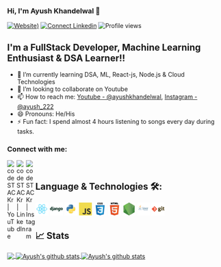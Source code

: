 ### Hi, I'm Ayush Khandelwal 👋

[![Website](https://img.shields.io/youtube/channel/subscribers/UCdhDtGj-qKMKdLwk4EMLXsQ?sub_confirmation=1?style=flat-square))](https://https://www.youtube.com/channel/UCdhDtGj-qKMKdLwk4EMLXsQ)
[![Connect Linkedin](https://img.shields.io/badge/LinkedIn-Connect-blue)](https://www.linkedin.com/in/ayush-khandelwal-621920108/)
![Profile views](https://komarev.com/ghpvc/?username=ayushkh420&color=green&style=flat-square)

## I'm a FullStack Developer, Machine Learning Enthusiast & DSA Learner!!

- 🌱 I’m currently learning DSA, ML, React-js, Node.js & Cloud Technologies
- 👯 I’m looking to collaborate on Youtube
- 📫 How to reach me: [Youtube - @ayushkhandelwal](https://www.youtube.com/channel/UCdhDtGj-qKMKdLwk4EMLXsQ), [Instagram - @ayush_222](https://www.instagram.com/ayush_222/)
- 😄 Pronouns: He/His
- ⚡ Fun fact: I spend almost 4 hours listening to songs every day during tasks.

### Connect with me:

[<img align="left" alt="codeSTACKr | YouTube" width="22px" src="https://icons.iconarchive.com/icons/papirus-team/papirus-apps/128/youtube-icon.png" />][youtube]
[<img align="left" alt="codeSTACKr | LinkedIn" width="22px" src="https://img.icons8.com/fluency/2x/linkedin.png" />][linkedin]
[<img align="left" alt="codeSTACKr | Instagram" width="22px" src="https://cdn-icons-png.flaticon.com/512/174/174855.png" />][instagram]

<br />

## Language & Technologies 🛠:
 

<code><img height="30" src="https://raw.githubusercontent.com/github/explore/80688e429a7d4ef2fca1e82350fe8e3517d3494d/topics/react/react.png"></code>
<code><img height="30" src="https://raw.githubusercontent.com/github/explore/80688e429a7d4ef2fca1e82350fe8e3517d3494d/topics/django/django.png"></code>
<code><img height="30" src="https://raw.githubusercontent.com/github/explore/80688e429a7d4ef2fca1e82350fe8e3517d3494d/topics/python/python.png"></code>
<code><img height="30" src="https://raw.githubusercontent.com/github/explore/80688e429a7d4ef2fca1e82350fe8e3517d3494d/topics/javascript/javascript.png"></code>
<code><img height="30" src="https://raw.githubusercontent.com/github/explore/80688e429a7d4ef2fca1e82350fe8e3517d3494d/topics/css/css.png"></code>
<code><img height="30" src="https://raw.githubusercontent.com/github/explore/80688e429a7d4ef2fca1e82350fe8e3517d3494d/topics/html/html.png"></code>
<code><img height="30" src="https://raw.githubusercontent.com/github/explore/80688e429a7d4ef2fca1e82350fe8e3517d3494d/topics/nodejs/nodejs.png"></code>
<code><img height="30" src="https://raw.githubusercontent.com/github/explore/80688e429a7d4ef2fca1e82350fe8e3517d3494d/topics/java/java.png"></code>
<code><img height="30" src="https://raw.githubusercontent.com/github/explore/80688e429a7d4ef2fca1e82350fe8e3517d3494d/topics/git/git.png"></code>


## 📈 Stats
<a href="https://github.com/ayushkh420">
  <img align="center" src="https://github-readme-stats.vercel.app/api/top-langs/?username=ayushkh420&theme=dark&hide_langs_below=1" />
</a>
<a href="https://github.com/ayushkh420">
 <img align="center" src="https://github-readme-stats.vercel.app/api?username=ayushkh420&show_icons=true&theme=algolia" alt="Ayush's github stats"/>
</a>
<a href="https://github.com/ayushkh420"> <img align="center" src="https://github-readme-streak-stats.herokuapp.com/?user=ayushkh420&theme=highcontrast" alt="Ayush's github stats"/>
</a>








[youtube]: https://www.youtube.com/channel/UCdhDtGj-qKMKdLwk4EMLXsQ
[instagram]: https://www.instagram.com/ayush_222//
[linkedin]: https://www.linkedin.com/in/ayush-khandelwal-621920108/

